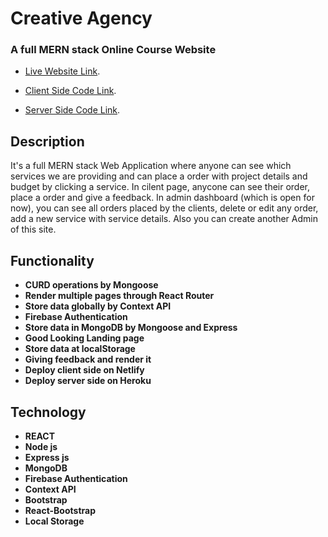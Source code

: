 
# Creative Agency
### A full MERN stack Online Course Website

* [Live Website Link](https://creative-agency-75c66.web.app/).

* [Client Side Code Link](https://github.com/sajib581/creative-agency-client).

* [Server Side Code Link](https://github.com/sajib581/creative-agenct-server).

## Description
It's a full MERN stack Web Application where anyone can see which services we are providing and can place a order with project details and budget by clicking a service. In cilent page, anycone can see their order, place a order and give a feedback. In admin dashboard (which is open for now), you can see all orders placed by the clients, delete or edit any order, add a new service with service details. Also you can create another Admin of this site.

## Functionality
- **CURD operations by Mongoose**
- **Render multiple pages through React Router**
- **Store data globally by Context API**
- **Firebase Authentication**
- **Store data in MongoDB by Mongoose and Express**
- **Good Looking Landing page**
- **Store data at localStorage**
- **Giving feedback and render it**
- **Deploy client side on Netlify**
- **Deploy server side on Heroku**

## Technology
- **REACT**
- **Node js**
- **Express js**
- **MongoDB**
- **Firebase Authentication**
- **Context API**
- **Bootstrap**
- **React-Bootstrap**
- **Local Storage**


